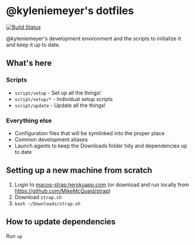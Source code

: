 # @kyleniemeyer's dotfiles

[![Build Status](https://travis-ci.org/kyleniemeyer/dotfiles.svg?branch=master)](https://travis-ci.org/kyleniemeyer/dotfiles)

@kyleniemeyer's development environment and the scripts to initialize it and keep it up to date.

## What's here

### Scripts

* `script/setup` - Set up all the things!
* `script/setup/*` - Individual setup scripts
* `script/update` - Update all the things!

### Everything else

* Configuration files that will be symlinked into the proper place
* Common development aliases
* Launch agents to keep the Downloads folder tidy and dependencies up to date

## Setting up a new machine from scratch

1. Login to [macos-strap.herokuapp.com](https://macos-strap.herokuapp.com/) (or download and run locally from https://github.com/MikeMcQuaid/strap)
2. Download `strap.sh`
3. `bash ~/Downloads/strap.sh`

## How to update dependencies

Run `up`

